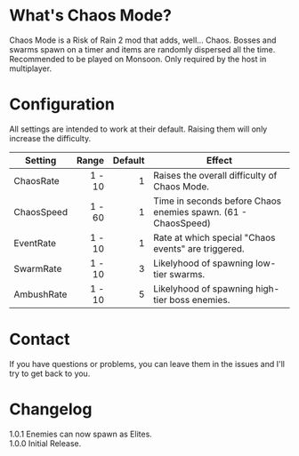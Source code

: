 # What's Chaos Mode?
Chaos Mode is a Risk of Rain 2 mod that adds, well... Chaos. Bosses and swarms spawn on a timer and items are randomly dispersed all the time. Recommended to be played on Monsoon. Only required by the host in multiplayer.

# Configuration
All settings are intended to work at their default. Raising them will only increase the difficulty.

Setting | Range | Default | Effect
---|---:|---:|---
ChaosRate | 1 - 10 | 1 | Raises the overall difficulty of Chaos Mode.
ChaosSpeed | 1 - 60 | 1 | Time in seconds before Chaos enemies spawn. (61 - ChaosSpeed)
EventRate | 1 - 10 | 1 | Rate at which special "Chaos events" are triggered.
SwarmRate | 1 - 10 | 3 | Likelyhood of spawning low-tier swarms.
AmbushRate | 1 - 10 | 5 | Likelyhood of spawning high-tier boss enemies.

# Contact
If you have questions or problems, you can leave them in the issues and I'll try to get back to you.

# Changelog
1.0.1 Enemies can now spawn as Elites.  
1.0.0 Initial Release.  

